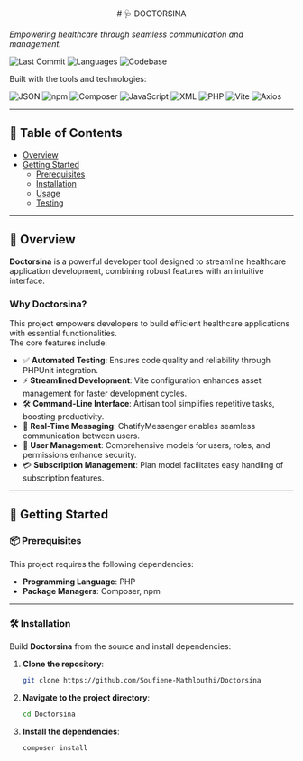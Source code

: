 <p align="center" bold size="xl"> # 🩺 DOCTORSINA 

*Empowering healthcare through seamless communication and management.* </p>

![Last Commit](https://img.shields.io/github/last-commit/Soufiene-Mathlouthi/Doctorsina?label=last%20commit)
![Languages](https://img.shields.io/github/languages/count/Soufiene-Mathlouthi/Doctorsina)
![Codebase](https://img.shields.io/badge/main-2024-blue)

Built with the tools and technologies:

![JSON](https://img.shields.io/badge/-JSON-000?logo=json&logoColor=white)
![npm](https://img.shields.io/badge/-npm-CB3837?logo=npm&logoColor=white)
![Composer](https://img.shields.io/badge/-Composer-885630?logo=composer&logoColor=white)
![JavaScript](https://img.shields.io/badge/-JavaScript-F7DF1E?logo=javascript&logoColor=black)
![XML](https://img.shields.io/badge/-XML-0060AC?logo=xml&logoColor=white)
![PHP](https://img.shields.io/badge/-PHP-777BB4?logo=php&logoColor=white)
![Vite](https://img.shields.io/badge/-Vite-646CFF?logo=vite&logoColor=white)
![Axios](https://img.shields.io/badge/-Axios-5A29E4?logo=axios&logoColor=white)

---

## 📑 Table of Contents

- [Overview](#overview)
- [Getting Started](#getting-started)
  - [Prerequisites](#prerequisites)
  - [Installation](#installation)
  - [Usage](#usage)
  - [Testing](#testing)

---

## 📌 Overview

**Doctorsina** is a powerful developer tool designed to streamline healthcare application development, combining robust features with an intuitive interface.

### Why Doctorsina?

This project empowers developers to build efficient healthcare applications with essential functionalities.  
The core features include:

- ✅ **Automated Testing**: Ensures code quality and reliability through PHPUnit integration.  
- ⚡ **Streamlined Development**: Vite configuration enhances asset management for faster development cycles.  
- 🛠 **Command-Line Interface**: Artisan tool simplifies repetitive tasks, boosting productivity.  
- 💬 **Real-Time Messaging**: ChatifyMessenger enables seamless communication between users.  
- 👥 **User Management**: Comprehensive models for users, roles, and permissions enhance security.  
- 💳 **Subscription Management**: Plan model facilitates easy handling of subscription features.

---

## 🚀 Getting Started

### 📦 Prerequisites

This project requires the following dependencies:

- **Programming Language**: PHP  
- **Package Managers**: Composer, npm

---

### 🛠 Installation

Build **Doctorsina** from the source and install dependencies:

1. **Clone the repository**:

   ```bash
   git clone https://github.com/Soufiene-Mathlouthi/Doctorsina

2. **Navigate to the project directory**:

   ```bash
   cd Doctorsina

3. **Install the dependencies**:

   ```bash
   composer install



